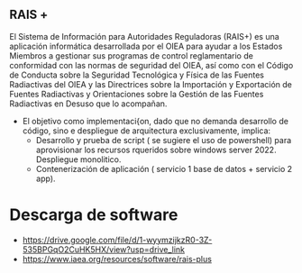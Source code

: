 ## RAIS +

El Sistema de Información para Autoridades Reguladoras (RAIS+) es una aplicación informática desarrollada por el OIEA para ayudar a los Estados Miembros a gestionar sus programas de control reglamentario de conformidad con las normas de seguridad del OIEA, así como con el Código de Conducta sobre la Seguridad Tecnológica y Física de las Fuentes Radiactivas del OIEA y las Directrices sobre la Importación y Exportación de Fuentes Radiactivas y Orientaciones sobre la Gestión de las Fuentes Radiactivas en Desuso que lo acompañan.

- El objetivo como implementaci{on, dado que no demanda desarrollo de código, sino e despliegue de arquitectura exclusivamente, implica:
  - Desarrollo y prueba de script ( se sugiere el uso de powershell) para aprovisionar los recursos rqueridos sobre windows server 2022.  Despliegue monolitico.
  - Contenerización de aplicación ( servicio 1 base de datos + servicio 2 app). 


# Descarga de software
- https://drive.google.com/file/d/1-wyymzijkzR0-3Z-535BPGqO2CuHK5HX/view?usp=drive_link
- https://www.iaea.org/resources/software/rais-plus


